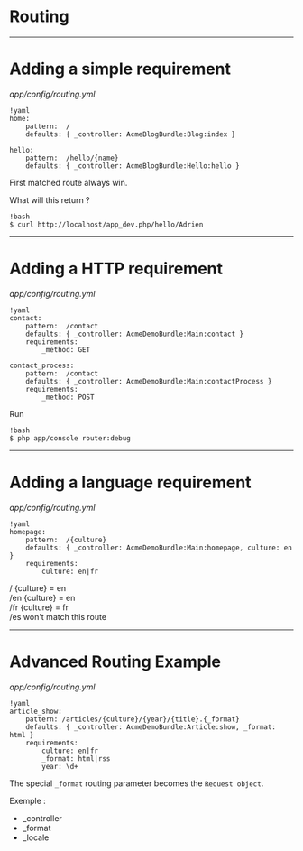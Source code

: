 # Routing

---

# Adding a simple requirement

*app/config/routing.yml*

    !yaml
    home:
        pattern:  /
        defaults: { _controller: AcmeBlogBundle:Blog:index }

    hello:
        pattern:  /hello/{name}
        defaults: { _controller: AcmeBlogBundle:Hello:hello }

First matched route always win.  

What will this return ?

    !bash
    $ curl http://localhost/app_dev.php/hello/Adrien

---

# Adding a HTTP requirement

*app/config/routing.yml*

    !yaml
    contact:
        pattern:  /contact
        defaults: { _controller: AcmeDemoBundle:Main:contact }
        requirements:
            _method: GET

    contact_process:
        pattern:  /contact
        defaults: { _controller: AcmeDemoBundle:Main:contactProcess }
        requirements:
            _method: POST

Run

    !bash
    $ php app/console router:debug

---

# Adding a language requirement

*app/config/routing.yml*

    !yaml
    homepage:
        pattern:  /{culture}
        defaults: { _controller: AcmeDemoBundle:Main:homepage, culture: en }
        requirements:
            culture: en|fr

/   {culture} = en  
/en {culture} = en  
/fr {culture} = fr  
/es won't match this route  

---

# Advanced Routing Example

*app/config/routing.yml*

    !yaml
    article_show:
        pattern: /articles/{culture}/{year}/{title}.{_format}
        defaults: { _controller: AcmeDemoBundle:Article:show, _format: html }
        requirements:
            culture: en|fr
            _format: html|rss
            year: \d+

The special `_format` routing parameter becomes the `Request object`.  


Exemple :  
*   _controller
*   _format
*   _locale
